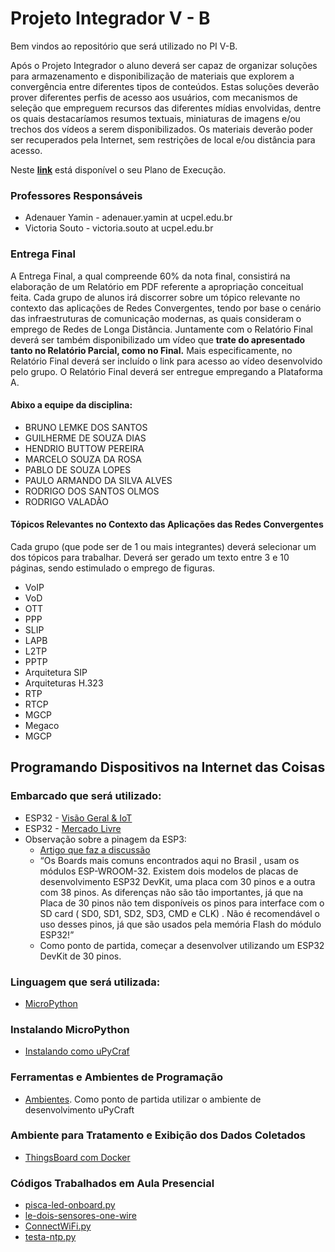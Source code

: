 # Projeto Integrador V - B

Bem vindos ao repositório que será utilizado no PI V-B.

Após o Projeto Integrador o aluno deverá ser capaz de organizar soluções para armazenamento e disponibilização de materiais que explorem a convergência entre diferentes tipos de conteúdos. Estas soluções deverão prover diferentes perfis de acesso aos usuários, com mecanismos de seleção que empreguem recursos das diferentes mídias envolvidas, dentre os quais destacaríamos resumos textuais, miniaturas de imagens e/ou trechos dos vídeos a serem disponibilizados. Os materiais deverão poder ser recuperados pela Internet, sem restrições de local e/ou distância para acesso.

Neste **[link](https://docs.google.com/document/d/1gJrZ9nvX9VrMvw3FfVDizOWTzQQO4cLEClNY8xt7O_E/edit?usp=sharing)** está disponível o seu Plano de Execução.

### Professores Responsáveis

* Adenauer Yamin - adenauer.yamin at ucpel.edu.br
* Victoria Souto - victoria.souto at ucpel.edu.br

### Entrega Final

A Entrega Final, a qual compreende 60% da nota final, consistirá na elaboração de um Relatório em PDF referente a apropriação conceitual feita. Cada grupo de alunos irá discorrer sobre um tópico relevante no contexto das aplicações de Redes Convergentes, tendo por base o cenário das infraestruturas de comunicação modernas, as quais consideram o emprego de Redes de Longa Distância. Juntamente com o Relatório Final deverá ser também disponibilizado um vídeo que **trate do apresentado tanto no Relatório Parcial, como no Final.** Mais especificamente, no Relatório Final deverá ser incluído o link para acesso ao vídeo desenvolvido pelo grupo. O Relatório Final deverá ser entregue empregando a Plataforma A.

#### Abixo a equipe da disciplina:

* BRUNO LEMKE DOS SANTOS
* GUILHERME DE SOUZA DIAS
* HENDRIO BUTTOW PEREIRA
* MARCELO SOUZA DA ROSA
* PABLO DE SOUZA LOPES
* PAULO ARMANDO DA SILVA ALVES
* RODRIGO DOS SANTOS OLMOS
* RODRIGO VALADÃO

#### Tópicos Relevantes no Contexto das Aplicações das Redes Convergentes

Cada grupo (que pode ser de 1 ou mais integrantes) deverá selecionar um dos tópicos para trabalhar. Deverá ser gerado um texto entre 3 e 10 páginas, sendo estimulado o emprego de figuras.

* VoIP
* VoD
* OTT
* PPP 
* SLIP
* LAPB
* L2TP
* PPTP
* Arquitetura SIP
* Arquiteturas H.323
* RTP
* RTCP
* MGCP
* Megaco
* MGCP

## Programando Dispositivos na Internet das Coisas

### Embarcado que será utilizado:
* ESP32 - [Visão Geral & IoT](http://esp32.net/)
* ESP32 - [Mercado Livre](https://produto.mercadolivre.com.br/MLB-2043197044-esp32-doit-devkit-com-esp32-wroom-32d-e-certif-anatel-_JM#position=3&search_layout=grid&type=item&tracking_id=031cba6d-d510-44da-b601-1b3eb2af0e35)
* Observação sobre a pinagem da ESP3:
  * [Artigo que faz a discussão](https://blog.eletrogate.com/conhecendo-o-esp32-introducao-1/)
  * “Os Boards mais comuns encontrados aqui no Brasil , usam os módulos ESP-WROOM-32. Existem dois modelos de placas de desenvolvimento ESP32 DevKit, uma placa com 30 pinos e a outra com 38 pinos. As diferenças não são tão importantes, já que na Placa de 30 pinos não tem disponíveis os pinos para interface com o SD card ( SD0, SD1, SD2, SD3, CMD e CLK) . Não é recomendável o uso desses pinos, já que são usados pela memória Flash do módulo ESP32!”
  * Como ponto de partida, começar a desenvolver utilizando um ESP32 DevKit de 30 pinos.

### Linguagem que será utilizada:
* [MicroPython](http://olaria.ucpel.edu.br/micropython/)

### Instalando MicroPython
* [Instalando como uPyCraf](https://www.usinainfo.com.br/blog/micropython-esp32-parte-1/#:~:text=Instalando%20a%20IDE%20para%20trabalhar%20com%20Micropython%20ESP32&text=Primeiramente%2C%20acesse%20a%20p%C3%A1gina%20de,Caso%20haja%2C%20clique%20em%20atualizar)

### Ferramentas e Ambientes de Programação
* [Ambientes](http://olaria.ucpel.edu.br/micropython/doku.php?id=ferramentas). Como ponto de partida utilizar o ambiente de desenvolvimento uPyCraft

### Ambiente para Tratamento e Exibição dos Dados Coletados
* [ThingsBoard com Docker](https://thingsboard.io/docs/user-guide/install/docker/)

### Códigos Trabalhados em Aula Presencial
* [pisca-led-onboard.py](https://github.com/adenauery/Projeto-Integrador-V-B/blob/main/pisca-led-onboard.py)
* [le-dois-sensores-one-wire](https://github.com/adenauery/Projeto-Integrador-V-B/blob/main/le-dois-sensores-one-wire.py)
* [ConnectWiFi.py](https://github.com/adenauery/Projeto-Integrador-V-B/blob/main/ConnectWiFi.py)
* [testa-ntp.py](https://github.com/adenauery/Projeto-Integrador-V-B/blob/main/testa-ntp.py)
